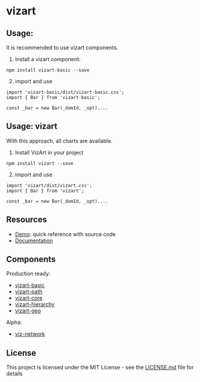 # vizart



## Usage:
It is recommended to use vizart components.

1. Install a vizart component:

```
npm install vizart-basic --save
```

2. import and use

```
import 'vizart-basic/dist/vizart-basic.css';
import { Bar } from 'vizart-basic';

const _bar = new Bar(_domId, _opt)....
```

## Usage: vizart
With this approach, all charts are available.

1. Install VizArt in your project
```
npm install vizart --save
```

2. import and use

```
import 'vizart/dist/vizart.css';
import { Bar } from 'vizart';

const _bar = new Bar(_domId, _opt)....
```


## Resources

* [Demo](https://vizartjs.github.io/demo.html): quick reference with source code
* [Documentation](https://github.com/VizArtJS/vizart/wiki)

## Components
Production ready:
* [vizart-basic](https://github.com/VizArtJS/vizart-basic)
* [vizart-path](https://github.com/VizArtJS/vizart-path)
* [vizart-core](https://github.com/VizArtJS/vizart-core)
* [vizart-hierarchy](https://github.com/VizArtJS/vizart-hierarchy)
* [vizart-geo](https://github.com/VizArtJS/vizart-geo)

Alpha:

* [viz-network](https://github.com/VizArtJS/vizart-network)


## License

This project is licensed under the MIT License - see the [LICENSE.md](LICENSE.md) file for details




